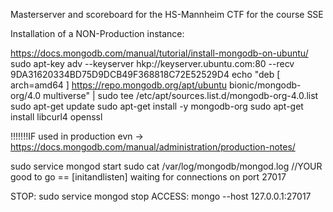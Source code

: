 Masterserver and scoreboard for the HS-Mannheim CTF for the course SSE

Installation of a NON-Production instance:

https://docs.mongodb.com/manual/tutorial/install-mongodb-on-ubuntu/
sudo apt-key adv --keyserver hkp://keyserver.ubuntu.com:80 --recv 9DA31620334BD75D9DCB49F368818C72E52529D4
echo "deb [ arch=amd64 ] https://repo.mongodb.org/apt/ubuntu bionic/mongodb-org/4.0 multiverse" | sudo tee /etc/apt/sources.list.d/mongodb-org-4.0.list
sudo apt-get update
sudo apt-get install -y mongodb-org
sudo apt-get install libcurl4 openssl

!!!!!!!IF used in production evn -> https://docs.mongodb.com/manual/administration/production-notes/

sudo service mongod start
sudo cat /var/log/mongodb/mongod.log
//YOUR good to go == [initandlisten] waiting for connections on port 27017

STOP: sudo service mongod stop
ACCESS: mongo --host 127.0.0.1:27017
